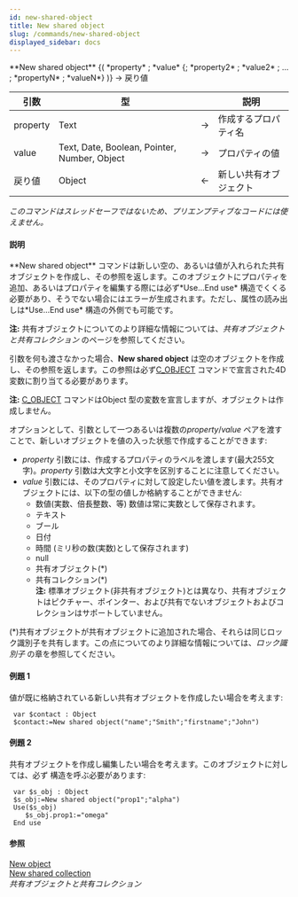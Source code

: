 ```yaml
---
id: new-shared-object
title: New shared object
slug: /commands/new-shared-object
displayed_sidebar: docs
---
```


<!--REF #_command_.New shared object.Syntax-->**New shared object** {( *property* ; *value* {; *property2* ; *value2* ; ... ; *propertyN* ; *valueN*} )} -> 戻り値<!-- END REF-->
<!--REF #_command_.New shared object.Params-->
| 引数 | 型 |  | 説明 |
| --- | --- | --- | --- |
| property | Text | &#8594;  | 作成するプロパティ名 |
| value | Text, Date, Boolean, Pointer, Number, Object | &#8594;  | プロパティの値 |
| 戻り値 | Object | &#8592; | 新しい共有オブジェクト |

<!-- END REF-->

*このコマンドはスレッドセーフではないため、プリエンプティブなコードには使えません。*


#### 説明 

<!--REF #_command_.New shared object.Summary-->**New shared object** コマンドは新しい空の、あるいは値が入れられた共有オブジェクトを作成し、その参照を返します。<!-- END REF-->このオブジェクトにプロパティを追加、あるいはプロパティを編集する際には必ず*Use...End use* 構造でくくる必要があり、そうでない場合にはエラーが生成されます。ただし、属性の読み出しは*Use...End use* 構造の外側でも可能です。

**注:** 共有オブジェクトについてのより詳細な情報については、*共有オブジェクトと共有コレクション* のページを参照してください。

引数を何も渡さなかった場合、**New shared object** は空のオブジェクトを作成し、その参照を返します。この参照は必ず[C\_OBJECT](c-object.md) コマンドで宣言された4D 変数に割り当てる必要があります。

**注:** [C\_OBJECT](c-object.md) コマンドはObject 型の変数を宣言しますが、オブジェクトは作成しません。

オプションとして、引数として一つあるいは複数の*property*/*value* ペアを渡すことで、新しいオブジェクトを値の入った状態で作成することができます:

* *property* 引数には、作成するプロパティのラベルを渡します(最大255文字)。*property* 引数は大文字と小文字を区別することに注意してください。
* *value* 引数には、そのプロパティに対して設定したい値を渡します。共有オブジェクトには、以下の型の値しか格納することができません:  
   * 数値(実数、倍長整数、等) 数値は常に実数として保存されます。  
   * テキスト  
   * ブール  
   * 日付  
   * 時間 (ミリ秒の数(実数)として保存されます)  
   * null  
   * 共有オブジェクト(\*)  
   * 共有コレクション(\*)  
**注:** 標準オブジェクト(非共有オブジェクト)とは異なり、共有オブジェクトはピクチャー、ポインター、および共有でないオブジェクトおよびコレクションはサポートしていません。  
    
(\*)共有オブジェクトが共有オブジェクトに追加された場合、それらは同じロック識別子を共有します。この点についてのより詳細な情報については、*ロック識別子* の章を参照してください。

#### 例題 1 

値が既に格納されている新しい共有オブジェクトを作成したい場合を考えます:

```4d
 var $contact : Object
 $contact:=New shared object("name";"Smith";"firstname";"John")
```

#### 例題 2 

共有オブジェクトを作成し編集したい場合を考えます。このオブジェクトに対しては、必ず 構造を呼ぶ必要があります:   

```4d
 var $s_obj : Object
 $s_obj:=New shared object("prop1";"alpha")
 Use($s_obj)
    $s_obj.prop1:="omega"
 End use
```

#### 参照 

[New object](new-object.md)  
[New shared collection](new-shared-collection.md)  
*共有オブジェクトと共有コレクション*  